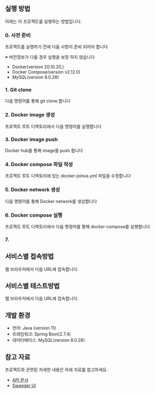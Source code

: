 ## 실행 방법

아래는 이 프로젝트를 실행하는 방법입니다.

### 0. 사전 준비

프로젝트를 실행하기 전에 다음 사항이 준비 되어야 합니다 <br>

※ 버전정보가 다를 경우 실행을 보장 하지 않습니다

- Docker(version 20.10.20,)
- Docker Compose(version v2.12.0)
- MySQL(version 8.0.28)

### 1. Git clone

다음 명령어를 통해 git clone 합니다

### 2. Docker image 생성

프로젝트 루트 디렉토리에서 다음 명령어를 실행합니다

### 3. Docker image push

Docker hub를 통해 image를 push 합니다

### 4. Docker compose 파일 작성

프로젝트 루트 디렉토리에 있는 docker-joinus.yml 파일을 수정합니다

### 5. Docker network 생성

다음 명령어를 통해 Docker network를 생성합니다

### 6. Docker compose 실행

프로젝트 루트 디렉토리에서 다음 명령어를 통해 docker-compose를 실행합니다

### 7. 

## 서비스별 접속방법

웹 브라우저에서 다음 URL에 접속합니다.

## 서비스별 테스트방법

웹 브라우저에서 다음 URL에 접속합니다.

## 개발 환경

- 언어: Java (version 11)
- 프레임워크: Spring Boot(2.7.4)
- 데이터베이스: MySQL(version 8.0.28)

## 참고 자료

프로젝트와 관련된 자세한 내용은 아래 자료를 참고하세요.

- [API 문서](http://localhost:[포트번호]/api-docs)
- [Swagger UI](http://localhost:[포트번호]/swagger-ui.html)
